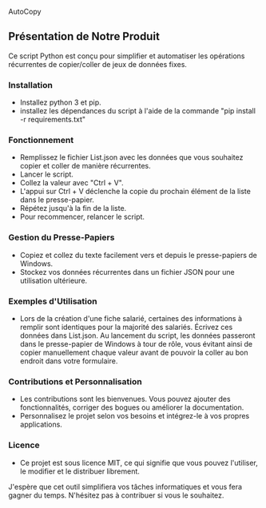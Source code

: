 AutoCopy

## Présentation de Notre Produit

Ce script Python est conçu pour simplifier et automatiser les opérations récurrentes de copier/coller de jeux de données fixes.

### Installation

- Installez python 3 et pip.
- installez les dépendances du script à l'aide de la commande "pip install -r requirements.txt"

### Fonctionnement

- Remplissez le fichier List.json avec les données que vous souhaitez copier et coller de manière récurrentes.
- Lancer le script.
- Collez la valeur avec "Ctrl + V". 
- L'appui sur Ctrl + V déclenche la copie du prochain élément de la liste dans le presse-papier.
- Répétez jusqu'à la fin de la liste.
- Pour recommencer, relancer le script.

### Gestion du Presse-Papiers

- Copiez et collez du texte facilement vers et depuis le presse-papiers de Windows.
- Stockez vos données récurrentes dans un fichier JSON pour une utilisation ultérieure.

### Exemples d'Utilisation

- Lors de la création d'une fiche salarié, certaines des informations à remplir sont identiques pour la majorité des salariés. Écrivez ces données dans List.json. Au lancement du script, les données passeront dans le presse-papier de Windows à tour de rôle, vous évitant ainsi de copier manuellement chaque valeur avant de pouvoir la coller au bon endroit dans votre formulaire.

### Contributions et Personnalisation

- Les contributions sont les bienvenues. Vous pouvez ajouter des fonctionnalités, corriger des bogues ou améliorer la documentation.
- Personnalisez le projet selon vos besoins et intégrez-le à vos propres applications.

### Licence

- Ce projet est sous licence MIT, ce qui signifie que vous pouvez l'utiliser, le modifier et le distribuer librement.

J'espère que cet outil simplifiera vos tâches informatiques et vous fera gagner du temps. N'hésitez pas à contribuer si vous le souhaitez.